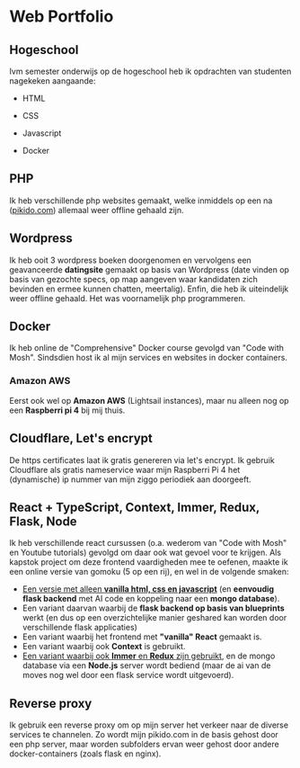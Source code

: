 # Web Portfolio

## Hogeschool

Ivm semester onderwijs op de hogeschool heb ik opdrachten van studenten nagekeken aangaande:

- HTML

- CSS

- Javascript

- Docker

## PHP

Ik heb verschillende php websites gemaakt, welke inmiddels op een na ([pikido.com](https://pikido.com/)) allemaal weer offline gehaald zijn.

## Wordpress

Ik heb ooit 3 wordpress boeken doorgenomen en vervolgens een geavanceerde **datingsite** gemaakt op basis van Wordpress (date vinden op basis van gezochte specs, op map aangeven waar kandidaten zich bevinden en ermee kunnen chatten, meertalig). Enfin, die heb ik uiteindelijk weer offline gehaald. Het was voornamelijk php programmeren.

## Docker

Ik heb online de "Comprehensive" Docker course gevolgd van "Code with Mosh". Sindsdien host ik al mijn services en websites in docker containers. 

### Amazon AWS

Eerst ook wel op **Amazon AWS** (Lightsail instances), maar nu alleen nog op een **Raspberri pi 4** bij mij thuis.

## Cloudflare, Let's encrypt

De https certificates laat ik gratis genereren via let's encrypt. Ik gebruik Cloudflare als gratis nameservice waar mijn Raspberri Pi 4 het (dynamische) ip nummer van mijn ziggo periodiek aan doorgeeft.

## React + TypeScript, Context, Immer, Redux, Flask, Node

Ik heb verschillende react cursussen (o.a. wederom van "Code with Mosh" en Youtube tutorials)  gevolgd om daar ook wat gevoel voor te krijgen. Als kapstok project om deze frontend vaardigheden mee te oefenen, maakte ik een online versie van gomoku (5 op een rij), en wel in de volgende smaken:

- [Een versie met alleen **vanilla html, css en javascript**](https://www.pikido.com/gomoku/start) (en **eenvoudig flask backend** met AI code en koppeling naar een **mongo database**).
- Een variant daarvan waarbij de **flask backend op basis van blueprints** werkt (en dus op een overzichtelijke manier geshared kan worden door verschillende flask applicaties)
- Een variant waarbij het frontend met **"vanilla" React** gemaakt is.
- Een variant waarbij ook **Context** is gebruikt.
- [Een variant waarbij ook **Immer** en **Redux** zijn gebruikt](https://www.pikido.com/gomoku_react), en de mongo database via een **Node.js** server wordt bediend (maar de ai van de moves nog wel door een flask service wordt uitgevoerd).

## Reverse proxy

Ik gebruik een reverse proxy om op mijn server het verkeer naar de diverse services te channelen. Zo wordt mijn pikido.com in de basis gehost door een php server, maar worden subfolders ervan weer gehost door andere docker-containers (zoals flask en nginx).
